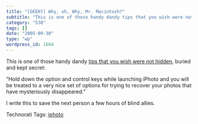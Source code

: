 ```yaml
---
title: "[GEEKY] Why, oh, Why, Mr. Macintosh?"
subtitle: "This is one of those handy dandy tips that you wish were not hidden"
category: "538"
tags: []
date: "2005-09-30"
type: "wp"
wordpress_id: 1684
---
```

This is one of those handy dandy [tips that you wish were not hidden](http://homepage.mac.com/butlers/iPhotoExtractor/rebuild.htm), buried and kept secret:

“Hold down the option and control keys while launching iPhoto and you will be treated to a very nice set of options for trying to recover your photos that have mysteriously disappeared.”

I write this to save the next person a few hours of blind allies.

Technorati Tags: [iphoto](http://www.technorati.com/tag/iphoto)